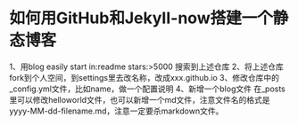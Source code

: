 # 如何用GitHub和JekyII-now搭建一个静态博客
  1、用blog easily start in:readme stars:>5000 搜索到上述仓库
  2、将上述仓库fork到个人空间，到settings里去改名称，改成xxx.github.io
  3、修改仓库中的_config.yml文件，比如name，做一个配置说明
  4、新增一个blog文件 在_posts里可以修改helloworld文件，也可以新增一个md文件，注意文件名的格式是yyyy-MM-dd-filename.md，注意一定要杀markdown文件。
